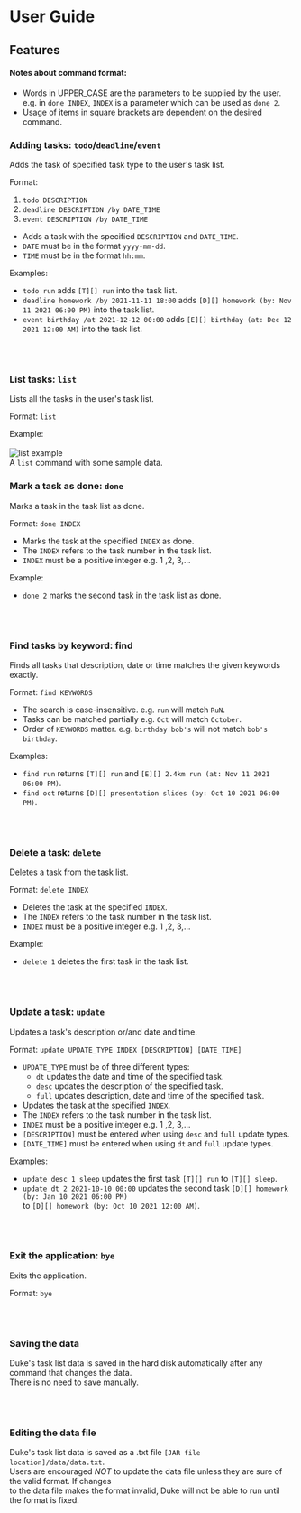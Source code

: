 # User Guide

## Features 

#### Notes about command format:
* Words in UPPER_CASE are the parameters to be supplied by the user.  
e.g. in `done INDEX`, `INDEX` is a parameter which can be used as `done 2`.
* Usage of items in square brackets are dependent on the desired command.  

### Adding tasks: `todo`/`deadline`/`event`

Adds the task of specified task type to the user's task list.

Format:
1. `todo DESCRIPTION`
2. `deadline DESCRIPTION /by DATE_TIME`
3. `event DESCRIPTION /by DATE_TIME`

* Adds a task with the specified `DESCRIPTION` and `DATE_TIME`.
* `DATE` must be in the format `yyyy-mm-dd`.
* `TIME` must be in the format `hh:mm`.

Examples:
* `todo run` adds `[T][] run` into the task list.
* `deadline homework /by 2021-11-11 18:00` adds `[D][] homework (by: Nov 11 2021 06:00 PM)` into the task list.
* `event birthday /at 2021-12-12 00:00` adds `[E][] birthday (at: Dec 12 2021 12:00 AM)` into the task list.  

&nbsp;  
&nbsp;  

### List tasks: `list`

Lists all the tasks in the user's task list.


Format: `list`

Example:  
&nbsp;  
![list example](https://user-images.githubusercontent.com/77235032/133895078-14e2c093-ae65-4971-8f92-8085bd952613.PNG)  
A `list` command with some sample data.


### Mark a task as done: `done`

Marks a task in the task list as done.

Format: `done INDEX`
* Marks the task at the specified `INDEX` as done.
* The `INDEX` refers to the task number in the task list.
* `INDEX` must be a positive integer e.g. 1 ,2, 3,...

Example:
* `done 2` marks the second task in the task list as done.

&nbsp;  
&nbsp;  

### Find tasks by keyword: find

Finds all tasks that description, date or time matches the given keywords exactly.

Format: `find KEYWORDS`

* The search is case-insensitive. e.g. `run` will match `RuN`.
* Tasks can be matched partially e.g. `Oct` will match `October`.
* Order of `KEYWORDS` matter. e.g. `birthday bob's` will not match `bob's birthday`.

Examples:

* `find run` returns `[T][] run` and `[E][] 2.4km run (at: Nov 11 2021 06:00 PM)`.
* `find oct` returns `[D][] presentation slides (by: Oct 10 2021 06:00 PM)`.

&nbsp;  
&nbsp;  

### Delete a task: `delete`

Deletes a task from the task list.

Format: `delete INDEX`

* Deletes the task at the specified `INDEX`.
* The `INDEX` refers to the task number in the task list.
* `INDEX` must be a positive integer e.g. 1 ,2, 3,...

Example:
* `delete 1` deletes the first task in the task list.

&nbsp;  
&nbsp;  

### Update a task: `update`

Updates a task's description or/and date and time.

Format: `update UPDATE_TYPE INDEX [DESCRIPTION] [DATE_TIME]`

* `UPDATE_TYPE` must be of three different types:
  * `dt` updates the date and time of the specified task.
  * `desc` updates the description of the specified task.
  * `full` updates description, date and time of the specified task.
* Updates the task at the specified `INDEX`.
* The `INDEX` refers to the task number in the task list.
* `INDEX` must be a positive integer e.g. 1 ,2, 3,... 
* `[DESCRIPTION]` must be entered when using `desc` and `full` update types.
* `[DATE_TIME]` must be entered when using `dt` and `full` update types.

Examples:
* `update desc 1 sleep` updates the first task `[T][] run` to `[T][] sleep`.
* `update dt 2 2021-10-10 00:00` updates the second task `[D][] homework (by: Jan 10 2021 06:00 PM)`  
to `[D][] homework (by: Oct 10 2021 12:00 AM)`.

&nbsp;  
&nbsp;  

### Exit the application: `bye`

Exits the application.

Format: `bye`

&nbsp;  
&nbsp;  

### Saving the data

Duke's task list data is saved in the hard disk automatically after any command that changes the data.  
There is no need to save manually.

&nbsp;  
&nbsp;  

### Editing the data file

Duke's task list data is saved as a .txt file `[JAR file location]/data/data.txt`.  
Users are encouraged *NOT* to update the data file unless they are sure of the valid format. If changes  
to the data file makes the format invalid, Duke will not be able to run until the format is fixed.
